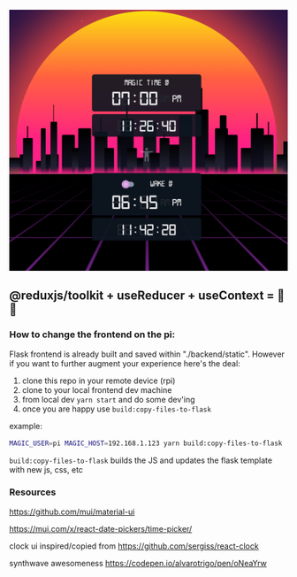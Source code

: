 ![](../media/screenshot.png)

## @reduxjs/toolkit + useReducer + useContext = 🌈💥

### How to change the frontend on the pi:

Flask frontend is already built and saved within "./backend/static". However if you want to further augment your experience here's the deal:

1.  clone this repo in your remote device (rpi)
2.  clone to your local frontend dev machine
3.  from local dev `yarn start` and do some dev'ing
4.  once you are happy use `build:copy-files-to-flask`

example:

```sh
MAGIC_USER=pi MAGIC_HOST=192.168.1.123 yarn build:copy-files-to-flask
```

`build:copy-files-to-flask` builds the JS and updates the flask template with new js, css, etc

### Resources

https://github.com/mui/material-ui

https://mui.com/x/react-date-pickers/time-picker/

clock ui inspired/copied from
https://github.com/sergiss/react-clock

synthwave awesomeness
https://codepen.io/alvarotrigo/pen/oNeaYrw
